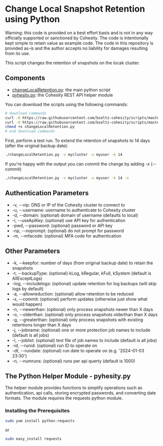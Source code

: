 # Change Local Snapshot Retention using Python

Warning: this code is provided on a best effort basis and is not in any way officially supported or sanctioned by Cohesity. The code is intentionally kept simple to retain value as example code. The code in this repository is provided as-is and the author accepts no liability for damages resulting from its use.

This script changes the retention of snapshots on the locak cluster.

## Components

* [changeLocalRetention.py](https://raw.githubusercontent.com/bseltz-cohesity/scripts/master/python/changeLocalRetention/changeLocalRetention.py): the main python script
* [pyhesity.py](https://raw.githubusercontent.com/bseltz-cohesity/scripts/master/python/pyhesity/pyhesity.py): the Cohesity REST API helper module

You can download the scripts using the following commands:

```bash
# download commands
curl -O https://raw.githubusercontent.com/bseltz-cohesity/scripts/master/python/changeLocalRetention/changeLocalRetention.py
curl -O https://raw.githubusercontent.com/bseltz-cohesity/scripts/master/python/pyhesity.py
chmod +x changeLocalRetention.py
# end download commands
```

First, perform a test run. To extend the retention of snapshots to 14 days (after the original backup date):

```bash
./changeLocalRetention.py -v mycluster -u myuser -k 14
```

If you're happy with the output you can commit the change by adding -x (--commit)

```bash
./changeLocalRetention.py -v mycluster -u myuser -k 14 -x
```

## Authentication Parameters

* -v, --vip: DNS or IP of the Cohesity cluster to connect to
* -u, --username: username to authenticate to Cohesity cluster
* -d, --domain: (optional) domain of username (defaults to local)
* -i, --useApiKey: (optional) use API key for authentication
* -pwd, --password: (optional) password or API key
* -np, --noprompt: (optional) do not prompt for password
* -m, --mfacode: (optional) MFA code for authentication

## Other Parameters

* -k, --keepfor: number of days (from original backup date) to retain the snapshots
* -t, --backupType: (optional) kLog, kRegular, kFull, kSystem (default is AllExceptLogs)
* -log, --includelogs: (optional) update retention for log backups (will skip logs by default)
* -a, --allowreduction: (optional) allow retention to be reduced
* -x, --commit: (optional) perform updates (otherwise just show what would happen)
* -n, --newerthan: (optional) only process snapshots newer than X days
* -o, --olderthan: (optional) only process snapshots olderthan than X days
* -g, --greaterthan: (optional) only process snapshots with existing retentions longer than X days
* -j, --jobname: (optional) one or more protection job names to include (default is all jobs)
* -l, --joblist: (optional) text file of job names to include (default is all jobs)
* -id, --runid: (optional) run ID to operate on
* -dt, --rundate: (optional) run date to operate on (e.g. '2024-01-03 23:30')
* -n, --numruns: (optional) runs per api querty (default is 1000)

## The Python Helper Module - pyhesity.py

The helper module provides functions to simplify operations such as authentication, api calls, storing encrypted passwords, and converting date formats. The module requires the requests python module.

### Installing the Prerequisites

```bash
sudo yum install python-requests
```

or

```bash
sudo easy_install requests
```
